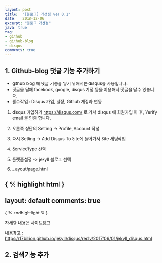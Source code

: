 ```yaml
---
layout: post
title:  "[블로그] 개선점 ver 0.1"
date:   2018-12-06
excerpt: "블로그 개선점"
java: true
tag:
- github
- github-blog
- disqus
comments: true
---
```


## 1. Github-blog 댓글 기능 추가하기

* github blog 에 댓글 기능을 넣기 위해서는 disqus를 사용합니다. 
* 댓글을 달때 facebook, google, disqus 계정 등을 이용해서 댓글을 달수 있습니다.
* 필수작업 : Disqus 가입, 설정, Github 계정과 연동

1) disqus 가입하기
https://disqus.com/ 로 가서 disqus 에 회원가입 이 후, Verify email 을 인증 합니다.

2) 오른쪽 상단의 Setting -> Profile, Account 작성

3) 다시 Setting -> Add Disqus To Site에 들어가서 Site 세팅작업

4) ServiceType 선택

5) 플랫폼설정 -> jekyll 블로그 선택

6) _layout/page.html

{ % highlight html }
---
layout: default
comments: true
---
{ % endhightlight % }

자세한 내용은 사이트참고

내용참고 : https://17billion.github.io/jekyll/disqus/reply/2017/06/01/jekyll_disqus.html

## 2. 검색기능 추가

